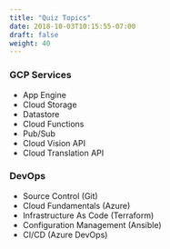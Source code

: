 ```yaml
---
title: "Quiz Topics"
date: 2018-10-03T10:15:55-07:00
draft: false
weight: 40
---
```


### GCP Services
- App Engine
- Cloud Storage
- Datastore
- Cloud Functions
- Pub/Sub
- Cloud Vision API
- Cloud Translation API

### DevOps
- Source Control (Git)
- Cloud Fundamentals (Azure)
- Infrastructure As Code (Terraform)
- Configuration Management (Ansible)
- CI/CD (Azure DevOps)